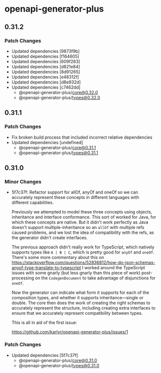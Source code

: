 # openapi-generator-plus

## 0.31.2

### Patch Changes

- Updated dependencies [9873f9b]
- Updated dependencies [f164605]
- Updated dependencies [609f283]
- Updated dependencies [d821e84]
- Updated dependencies [8d91265]
- Updated dependencies [e48312f]
- Updated dependencies [d8e932d]
- Updated dependencies [c7462dd]
  - @openapi-generator-plus/core@0.32.0
  - @openapi-generator-plus/types@0.32.0

## 0.31.1

### Patch Changes

- Fix broken build process that included incorrect relative dependencies
- Updated dependencies [undefined]
  - @openapi-generator-plus/core@0.31.1
  - @openapi-generator-plus/types@0.31.1

## 0.31.0

### Minor Changes

- 5f7c37f: Refactor support for allOf, anyOf and oneOf so we can accurately represent these concepts in different languages with different capabilities.

  Previously we attempted to model these three concepts using objects, inheritance and interface conformance. This sort of worked for Java,
  for which these concepts are native. But it didn't work perfectly as Java doesn't support multiple-inheritance so an `allOf` with multiple
  refs caused problems, and we lost the idea of compatibility with the refs, as the generator didn't create interfaces.

  The previous approach didn't really work for TypeScript, which natively supports types like `A | B | C`, which is pretty good for `anyOf`
  and `oneOf`. There's some more commentary about this on https://stackoverflow.com/questions/52836812/how-do-json-schemas-anyof-type-translate-to-typescript
  I worked around the TypeScript issues with some gnarly (but less gnarly than this piece of work) post-processing on the `CodegenDocument`
  to take advantage of disjunctions for `oneOf`.

  Now the generator can indicate what form it supports for each of the composition types, and whether it supports inheritance—single or double.
  The core then does the work of creating the right schemas to accurately represent the structure, including creating extra interfaces to ensure
  that we accurately represent compatibility between types.

  This is all in aid of the first issue:

  https://github.com/karlvr/openapi-generator-plus/issues/1

### Patch Changes

- Updated dependencies [5f7c37f]
  - @openapi-generator-plus/core@0.31.0
  - @openapi-generator-plus/types@0.31.0
